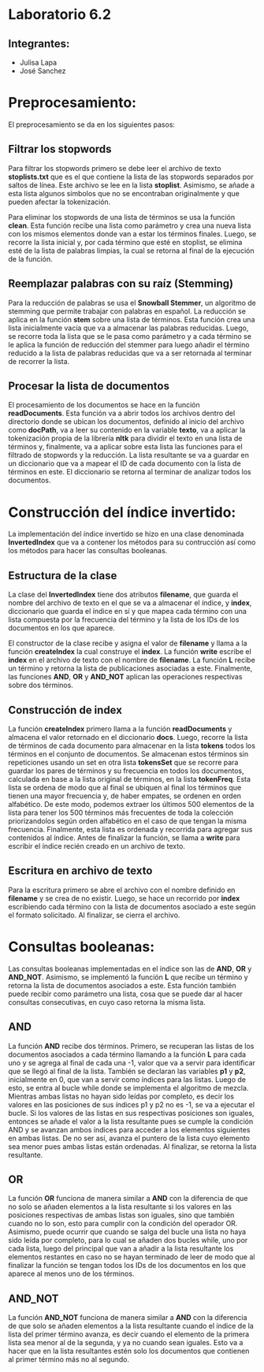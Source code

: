 # Laboratorio 6.2
## Integrantes:
* Julisa Lapa
* José Sanchez

# Preprocesamiento:

El preprocesamiento se da en los siguientes pasos:

## Filtrar los stopwords
Para filtrar los stopwords primero se debe leer el archivo de texto **stoplists.txt** que es el que contiene la lista de las stopwords separados por saltos de línea. Este archivo se lee en la lista **stoplist**. Asimismo, se añade a esta lista algunos símbolos que no se encontraban originalmente y que pueden afectar la tokenización.

Para eliminar los stopwords de una lista de términos se usa la función **clean**. Esta función recibe una lista como parámetro y crea una nueva lista con los mismos elementos donde van a estar los términos finales. Luego, se recorre la lista inicial y, por cada término que esté en stoplist, se elimina esté de la lista de palabras limpias, la cual se retorna al final de la ejecución de la función.

## Reemplazar palabras con su raíz (Stemming)
Para la reducción de palabras se usa el **Snowball Stemmer**, un algoritmo de stemming que permite trabajar con palabras en español. La reducción se aplica en la función **stem** sobre una lista de términos. Esta función crea una lista inicialmente vacía que va a almacenar las palabras reducidas. Luego, se recorre toda la lista que se le pasa como parámetro y a cada término se le aplica la función de reducción del stemmer para luego añadir el término reducido a la lista de palabras reducidas que va a ser retornada al terminar de recorrer la lista.

## Procesar la lista de documentos
El procesamiento de los documentos se hace en la función **readDocuments**. Esta función va a abrir todos los archivos dentro del directorio donde se ubican los documentos, definido al inicio del archivo como **docPath**, va a leer su contenido en la variable **texto**, va a aplicar la tokenización propia de la librería **nltk** para dividir el texto en una lista de términos y, finalmente, va a aplicar sobre esta lista las funciones para el filtrado de stopwords y la reducción. La lista resultante se va a guardar en un diccionario que va a mapear el ID de cada documento con la lista de términos en este. El diccionario se retorna al terminar de analizar todos los documentos.

# Construcción del índice invertido:

La implementación del índice invertido se hizo en una clase denominada **InvertedIndex** que va a contener los métodos para su contrucción así como los métodos para hacer las consultas booleanas.

## Estructura de la clase
La clase del **InvertedIndex** tiene dos atributos **filename**, que guarda el nombre del archivo de texto en el que se va a almacenar el índice, y **index**, diccionario que guarda el índice en sí y que mapea cada término con una lista compuesta por la frecuencia del término y la lista de los IDs de los documentos en los que aparece.

El constructor de la clase recibe y asigna el valor de **filename** y llama a la función **createIndex** la cual construye el **index**. La función **write** escribe el **index** en el archivo de texto con el nombre de **filename**. La función **L** recibe un término y retorna la lista de publicaciones asociadas a este. Finalmente, las funciones **AND**, **OR** y **AND_NOT** aplican las operaciones respectivas sobre dos términos.

## Construcción de index
La función **createIndex** primero llama a la función **readDocuments** y almacena el valor retornado en el diccionario **docs**. Luego, recorre la lista de términos de cada documento para almacenar en la lista **tokens** todos los términos en el conjunto de documentos. Se almacenan estos términos sin repeticiones usando un set en otra lista **tokensSet** que se recorre para guardar los pares de términos y su frecuencia en todos los documentos, calculada en base a la lista original de términos, en la lista **tokenFreq**. Esta lista se ordena de modo que al final se ubiquen al final los términos que tienen una mayor frecuencia y, de haber empates, se ordenen en orden alfabético. De este modo, podemos extraer los últimos 500 elementos de la lista para tener los 500 términos más frecuentes de toda la colección priorizandolos según orden alfabético en el caso de que tengan la misma frecuencia. Finalmente, esta lista es ordenada y recorrida para agregar sus contenidos al índice. Antes de finalizar la función, se llama a **write** para escribir el índice recién creado en un archivo de texto.

## Escritura en archivo de texto
Para la escritura primero se abre el archivo con el nombre definido en **filename** y se crea de no existir. Luego, se hace un recorrido por **index** escribiendo cada término con la lista de documentos asociado a este según el formato solicitado. Al finalizar, se cierra el archivo.

# Consultas booleanas:

Las consultas booleanas implementadas en el índice son las de **AND**, **OR** y **AND_NOT**. Asimismo, se implementó la función **L** que recibe un término y retorna la lista de documentos asociados a este. Esta función también puede recibir como parámetro una lista, cosa que se puede dar al hacer consultas consecutivas, en cuyo caso retorna la misma lista.

## AND
La función **AND** recibe dos términos. Primero, se recuperan las listas de los documentos asociados a cada término llamando a la función **L** para cada uno y se agrega al final de cada una -1, valor que va a servir para identificar que se llegó al final de la lista. También se declaran las variables **p1** y **p2**, inicialmente en 0, que van a servir como índices para las listas. Luego de esto, se entra al bucle while donde se implementa el algoritmo de mezcla. Mientras ambas listas no hayan sido leídas por completo, es decir los valores en las posiciones de sus índices p1 y p2 no es -1, se va a ejecutar el bucle. Si los valores de las listas en sus respectivas posiciones son iguales, entonces se añade el valor a la lista resultante pues se cumple la condición AND y se avanzan ambos índices para acceder a los elementos siguientes en ambas listas. De no ser así, avanza el puntero de la lista cuyo elemento sea menor pues ambas listas están ordenadas. Al finalizar, se retorna la lista resultante. 

## OR
La función **OR** funciona de manera similar a **AND** con la diferencia de que no solo se añaden elementos a la lista resultante si los valores en las posiciones respectivas de ambas listas son iguales, sino que también cuando no lo son, esto para cumplir con la condición del operador OR. Asimismo, puede ocurrir que cuando se salga del bucle una lista no haya sido leída por completo, para lo cual se añaden dos bucles while, uno por cada lista, luego del principal que van a añadir a la lista resultante los elementos restantes en caso no se hayan terminado de leer de modo que al finalizar la función se tengan todos los IDs de los documentos en los que aparece al menos uno de los términos.

## AND_NOT
La función **AND_NOT** funciona de manera similar a **AND** con la diferencia de que solo se añaden elementos a la lista resultante cuando el índice de la lista del primer término avanza, es decir cuando el elemento de la primera lista sea menor al de la segunda, y ya no cuando sean iguales. Esto va a hacer que en la lista resultantes estén solo los documentos que contienen al primer término más no al segundo.
